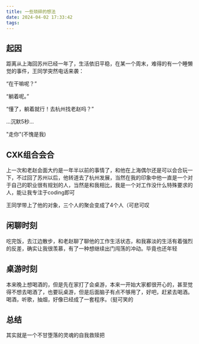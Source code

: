 ```yaml
---
title: 一些琐碎的想法
date: 2024-04-02 17:33:42
tags:
---
```



## 起因
距离从上海回苏州已经一年了，生活依旧平稳，在某一个周末，难得的有一个睡懒觉的事件，王同学突然电话来袭：

“在干嘛呢？”

“躺着呢。”

“懂了，躺着就行！去杭州找老赵吗？”

...沉默5秒...

"走你"(不愧是我)

## CXK组合会合

上一次和老赵会面大约是一年半以前的事情了，和他在上海偶尔还是可以会合玩一下，不过回了苏州以后，他转道去了杭州发展，当然在我的印象中他一直是一个对于自己的职业很有规划的人，当然是和我相比，我是一个对工作没什么特殊要求的人，能让我专注于coding即可

王同学带上了他的对象，三个人的聚会变成了4个人（可悲可叹


## 闲聊时刻

吃完饭，去江边散步，和老赵聊了聊他的工作生活状态，和我寡淡的生活有着强烈的反差，确实让我很羡慕，有了一种想继续出门闯荡的冲动。毕竟也还年轻

## 桌游时刻

本来晚上想喝酒的，但是先在家打了会桌游，本来一开始大家都很开心的，甚至觉得不想去喝酒了，也要玩桌游，但是后面脑子有点不够用了，好吧，赶紧去喝酒。
喝酒，听歌，抽烟，好像已经成了一套程序。（挺可笑的

## 总结
其实就是一个不甘堕落的灵魂的自我救赎把
